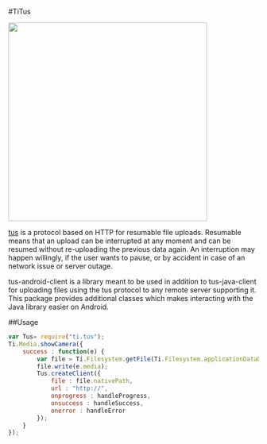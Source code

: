 #TiTus

<img width=400 src="http://tus.io/assets/img/tus1.png" />


[tus](http://tus.io) is a protocol based on HTTP for resumable file uploads. Resumable means that an upload can be interrupted at any moment and can be resumed without re-uploading the previous data again. An interruption may happen willingly, if the user wants to pause, or by accident in case of an network issue or server outage.

tus-android-client is a library meant to be used in addition to tus-java-client for uploading files using the tus protocol to any remote server supporting it. This package provides additional classes which makes interacting with the Java library easier on Android.


##Usage
```javascript
var Tus= require("ti.tus");
Ti.Media.showCamera({
	success : function(e) {
		var file = Ti.Filesystem.getFile(Ti.Filesystem.applicationDataDirectory, "myPhoto");
		file.write(e.media);
		Tus.createClient({
			file : file.nativePath,
			url : "http://",
			onprogress : handleProgress,
			onsuccess : handleSuccess,
			onerror : handleError 
		});
	}
});


```